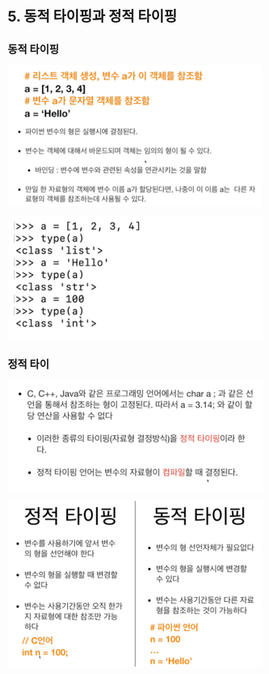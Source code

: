 # 5. 동적 타이핑과 정적 타이핑

## 동적 타이핑

![](.gitbook/assets/2019-12-29-3.14.53.png)

![&#xC989;, &#xC5B4;&#xB5A4; &#xD615;&#xC774;&#xB4E0; &#xCC38;&#xC870;&#xD560; &#xC218; &#xC788;&#xB2E4;](.gitbook/assets/2019-12-29-3.15.26.png)

## 정적 타이

![](.gitbook/assets/2019-12-29-3.17.07.png)

![](.gitbook/assets/2019-12-29-3.17.20.png)



